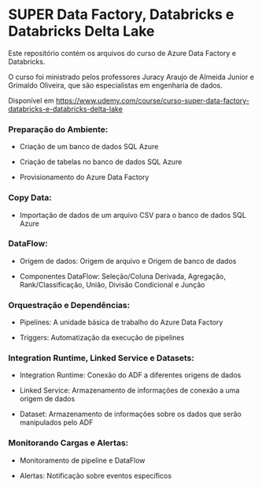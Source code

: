 # SUPER Data Factory, Databricks e Databricks Delta Lake

Este repositório contém os arquivos do curso de Azure Data Factory e Databricks.

O curso foi ministrado pelos professores Juracy Araujo de Almeida Junior e Grimaldo Oliveira, que são especialistas em engenharia de dados.

Disponível em https://www.udemy.com/course/curso-super-data-factory-databricks-e-databricks-delta-lake

### Preparação do Ambiente:

- Criação de um banco de dados SQL Azure

- Criação de tabelas no banco de dados SQL Azure

- Provisionamento do Azure Data Factory

### Copy Data:

- Importação de dados de um arquivo CSV para o banco de dados SQL Azure

### DataFlow:

- Origem de dados: Origem de arquivo e Origem de banco de dados

- Componentes DataFlow: Seleção/Coluna Derivada, Agregação, Rank/Classificação, União, Divisão Condicional e Junção

### Orquestração e Dependências:

- Pipelines: A unidade básica de trabalho do Azure Data Factory

- Triggers: Automatização da execução de pipelines

### Integration Runtime, Linked Service e Datasets:

- Integration Runtime: Conexão do ADF a diferentes origens de dados

- Linked Service: Armazenamento de informações de conexão a uma origem de dados

- Dataset: Armazenamento de informações sobre os dados que serão manipulados pelo ADF

### Monitorando Cargas e Alertas:

- Monitoramento de pipeline e DataFlow

- Alertas: Notificação sobre eventos específicos
